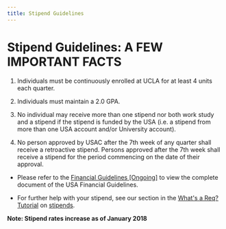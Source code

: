 ```yaml
---
title: Stipend Guidelines
---
```


# Stipend Guidelines: A FEW IMPORTANT FACTS

1. Individuals must be continuously enrolled at UCLA for at least 4
units each quarter.

2. Individuals must maintain a 2.0 GPA.

3. No individual may receive more than one stipend nor both work study
and a stipend if the stipend is funded by the USA (i.e. a stipend from
more than one USA account and/or University account).

4. No person approved by USAC after the 7th week of any quarter shall
receive a retroactive stipend. Persons approved after the 7th week shall
receive a stipend for the period commencing on the date of their
approval.

- Please refer to the [Financial Guidelines
\[Ongoing\]](/docs/USA%20Financial%20Guidelines%20-%20UPDATED%206.27.19.pdf)
to view the complete document of the USA Financial Guidelines.

- For further help with your stipend, see our section in the [What's a
Req? Tutorial](whatsareq_contents.php) on
[stipends](sgahandbook/stipends.php).

**Note: Stipend rates increase as of January
2018**
